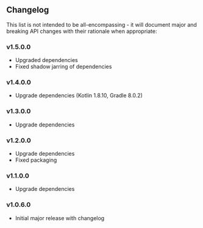 <h2 class="github">Changelog</h2>

This list is not intended to be all-encompassing - it will document major and breaking API changes with their rationale when appropriate:

### v1.5.0.0
- Upgraded dependencies 
- Fixed shadow jarring of dependencies

### v1.4.0.0
- Upgrade dependencies (Kotlin 1.8.10, Gradle 8.0.2) 

### v1.3.0.0
- Upgrade dependencies

### v1.2.0.0
- Upgrade dependencies
- Fixed packaging

### v1.1.0.0
- Upgrade dependencies

### v1.0.6.0
- Initial major release with changelog

###
